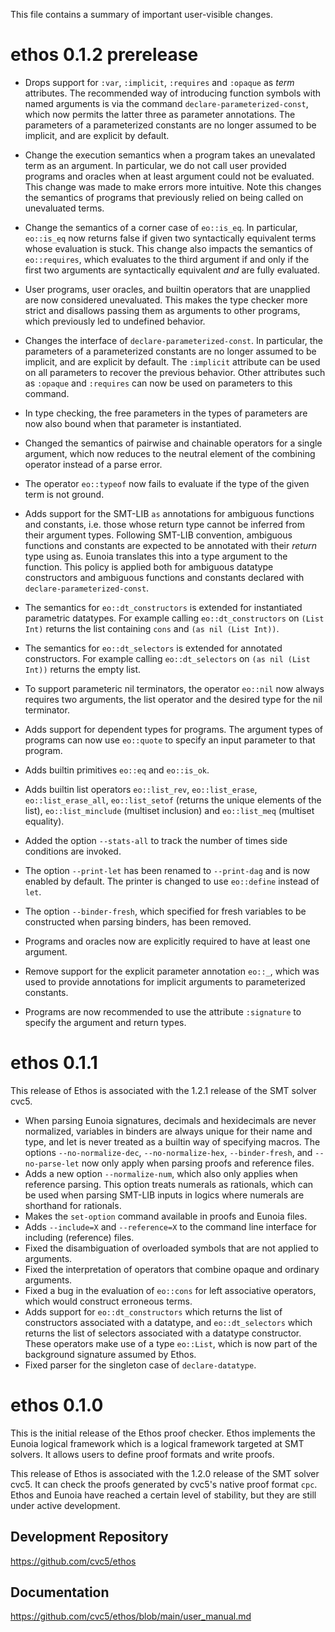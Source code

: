 This file contains a summary of important user-visible changes.

ethos 0.1.2 prerelease
======================

- Drops support for `:var`, `:implicit`, `:requires` and `:opaque` as *term* attributes. The recommended way of introducing function symbols with named arguments is via the command `declare-parameterized-const`, which now permits the latter three as parameter annotations. The parameters of a parameterized constants are no longer assumed to be implicit, and are explicit by default.
- Change the execution semantics when a program takes an unevalated term as an argument. In particular, we do not call user provided programs and oracles when at least argument could not be evaluated. This change was made to make errors more intuitive. Note this changes the semantics of programs that previously relied on being called on unevaluated terms.
- Change the semantics of a corner case of `eo::is_eq`. In particular, `eo::is_eq` now returns false if given two syntactically equivalent terms whose evaluation is stuck. This change also impacts the semantics of `eo::requires`, which evaluates to the third argument if and only if the first two arguments are syntactically equivalent *and* are fully evaluated.
- User programs, user oracles, and builtin operators that are unapplied are now considered unevaluated. This makes the type checker more strict and disallows passing them as arguments to other programs, which previously led to undefined behavior.
- Changes the interface of `declare-parameterized-const`. In particular, the parameters of a parameterized constants are no longer assumed to be implicit, and are explicit by default. The `:implicit` attribute can be used on all parameters to recover the previous behavior. Other attributes such as `:opaque` and `:requires` can now be used on parameters to this command.
- In type checking, the free parameters in the types of parameters are now also bound when that parameter is instantiated.
- Changed the semantics of pairwise and chainable operators for a single argument, which now reduces to the neutral element of the combining operator instead of a parse error.
- The operator `eo::typeof` now fails to evaluate if the type of the given term is not ground.

- Adds support for the SMT-LIB `as` annotations for ambiguous functions and constants, i.e. those whose return type cannot be inferred from their argument types. Following SMT-LIB convention, ambiguous functions and constants are expected to be annotated with their *return* type using as.  Eunoia translates this into a type argument to the function. This policy is applied both for ambiguous datatype constructors and ambiguous functions and constants declared with `declare-parameterized-const`.
- The semantics for `eo::dt_constructors` is extended for instantiated parametric datatypes. For example calling `eo::dt_constructors` on `(List Int)` returns the list containing `cons` and `(as nil (List Int))`.
- The semantics for `eo::dt_selectors` is extended for annotated constructors. For example calling `eo::dt_selectors` on `(as nil (List Int))` returns the empty list.
- To support parameteric nil terminators, the operator `eo::nil` now always requires two arguments, the list operator and the desired type for the nil terminator.

- Adds support for dependent types for programs. The argument types of programs can now use `eo::quote` to specify an input parameter to that program.

- Adds builtin primitives `eo::eq` and `eo::is_ok`.
- Adds builtin list operators `eo::list_rev`, `eo::list_erase`, `eo::list_erase_all`, `eo::list_setof` (returns the unique elements of the list), `eo::list_minclude` (multiset inclusion) and `eo::list_meq` (multiset equality).
- Added the option `--stats-all` to track the number of times side conditions are invoked.
- The option `--print-let` has been renamed to `--print-dag` and is now enabled by default. The printer is changed to use `eo::define` instead of `let`.
- The option `--binder-fresh`, which specified for fresh variables to be constructed when parsing binders, has been removed.
- Programs and oracles now are explicitly required to have at least one argument.
- Remove support for the explicit parameter annotation `eo::_`, which was used to provide annotations for implicit arguments to parameterized constants.
- Programs are now recommended to use the attribute `:signature` to specify the argument and return types.

ethos 0.1.1
===========

This release of Ethos is associated with the 1.2.1 release of the SMT solver cvc5.

- When parsing Eunoia signatures, decimals and hexidecimals are never normalized, variables in binders are always unique for their name and type, and let is never treated as a builtin way of specifying macros. The options `--no-normalize-dec`, `--no-normalize-hex`, `--binder-fresh`, and `--no-parse-let` now only apply when parsing proofs and reference files.
- Adds a new option `--normalize-num`, which also only applies when reference parsing. This option treats numerals as rationals, which can be used when parsing SMT-LIB inputs in logics where numerals are shorthand for rationals.
- Makes the `set-option` command available in proofs and Eunoia files.
- Adds `--include=X` and `--reference=X` to the command line interface for including (reference) files.
- Fixed the disambiguation of overloaded symbols that are not applied to arguments.
- Fixed the interpretation of operators that combine opaque and ordinary arguments.
- Fixed a bug in the evaluation of `eo::cons` for left associative operators, which would construct erroneous terms.
- Adds support for `eo::dt_constructors` which returns the list of constructors associated with a datatype, and `eo::dt_selectors` which returns the list of selectors associated with a datatype constructor. These operators make use of a type `eo::List`, which is now part of the background signature assumed by Ethos.
- Fixed parser for the singleton case of `declare-datatype`.

ethos 0.1.0
===========

This is the initial release of the Ethos proof checker.  Ethos implements the Eunoia logical framework which is a logical framework targeted at SMT solvers.  It allows users to define proof formats and write proofs.

This release of Ethos is associated with the 1.2.0 release of the SMT solver cvc5.  It can check the proofs generated by cvc5's native proof format `cpc`.  Ethos and Eunoia have reached a certain level of stability, but they are still under active development.

## Development Repository

https://github.com/cvc5/ethos

## Documentation

https://github.com/cvc5/ethos/blob/main/user_manual.md

